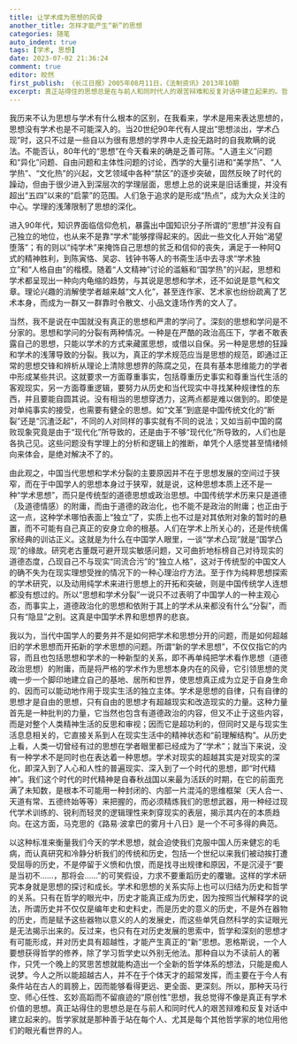 ```yaml
---
title: 让学术成为思想的风骨
another_title: 怎样才能产生“新”的思想
categories: 随笔
auto_indent: true
tags: [学术, 思想]
date: 2023-07-02 21:36:24
comment: true
editor: 皎然
first_publish: 《长江日报》2005年08月11日，《法制资讯》2013年10期
excerpt: 真正站得住的思想总是在与前人和同时代人的艰苦辩难和反复对话中建立起来的。哲学家就是那种善于站在每个人、尤其是每个其他哲学家的地位用他们的眼光看世界的人。
---
```

我历来不认为思想与学术有什么根本的区别，在我看来，学术是用来表达思想的，思想没有学术也是不可能深入的。当20世纪90年代有人提出“思想淡出，学术凸现”时，这只不过是一些自以为很有思想的学界中人走投无路时的自我欺瞒的说法。不能否认，80年代的“思想”在今天看来的确是乏善可陈。“人道主义”问题和“异化”问题、自由问题和主体性问题的讨论，西学的大量引进和“美学热”、“人学热”、“文化热”的兴起，文艺领域中各种“禁区”的逐步突破，固然反映了时代的躁动，但由于很少进入到深层次的学理层面，思想上总的说来是旧话重提，并没有超出“五四”以来的“启蒙”的范围。人们急于追求的是形成“热点”，成为大众关注的中心。学理的浅薄限制了思想的深化。

进入90年代，知识界面临信仰危机，暴露出中国知识分子所谓的“思想”并没有自己独立的地位，也从来不是靠“学术”能够撑得起来的。因此一些文化人开始“渴望堕落”；有的则以“纯学术”来掩饰自己思想的贫乏和信仰的丧失，满足于一种阿Q式的精神胜利，到陈寅恪、吴宓、钱钟书等人的书斋生活中去寻求“学术独立”和“人格自由”的楷模。随着“人文精神”讨论的滥觞和“国学热”的兴起，思想和学术都呈现出一种向内龟缩的趋势，与其说是思想和学术，还不如说是意气和文章。理论兴趣的消解使学者越来越“文人化”，甚至连作家、艺术家也纷纷疏离了艺术本身，而成为一群又一群靠时令散文、小品文逢场作秀的文人了。

当然，我不是说在中国就没有真正的思想和严肃的学问了。深刻的思想和学问是不分家的。思想和学问的分裂有两种情况。一种是在严酷的政治高压下，学者不敢表露自己的思想，只能以学术的方式来藏匿思想，或借以自保。另一种是思想的狂躁和学术的浅薄导致的分裂。我以为，真正的学术规范应当是思想的规范，即通过正常的思想交锋和辨析从理论上清除思想界的陈腐之见，在具有基本思维能力的学者中形成某些共识。这就要求一方面尊重事实，包括尊重历史事实和尊重当代生活的客观现实，另一方面尊重逻辑，要努力从历史和当代现实中寻找某种规律性的东西，并且要能自圆其说。没有相当的思想穿透力，这两点都是难以做到的。即使是对单纯事实的接受，也需要有健全的思想。如“文革”到底是中国传统文化的“断裂”还是“沉渣泛起”，不同的人对同样的事实就有不同的说法；又如当前中国的腐败现象究竟是由于“现代化”所导致的，还是由于不够“现代化”所导致的，人们也是各执己见。这些问题没有学理上的分析和逻辑上的推断，单凭个人感觉甚至情绪倾向来体会，是绝对解决不了的。

由此观之，中国当代思想和学术分裂的主要原因并不在于思想发展的空间过于狭窄，而在于中国学人的思想本身过于狭窄，就是说，这种思想本质上还不是一种“学术思想”，而只是传统型的道德思想或政治思想。中国传统学术历来只是道德（及道德情感）的附庸，而由于道德的政治化，也不能不是政治的附庸；也正由于这一点，这种学术哪怕表面上“独立”了，实质上也不过是对其依附对象的暂时的悬置，而不可能有自己真正的安身立命的根基。人们在学术上所关心的，还是传统儒家经典的训诂正义。这就是为什么在中国学人眼里，一谈“学术凸现”就是“国学凸现”的缘故。研究老古董既可避开现实敏感问题，又可曲折地标榜自己对待现实的道德态度，凸现自己不与现实“同流合污”的“独立人格”，这对于传统型的中国文人的确不失为在现实理想受挫的情况下的一种心理治疗方法。至于作为纯粹思想探索的学术研究，以及动用纯学术来进行思想上的开拓和突破，则是中国传统学人连想都没有想过的。所以“思想和学术分裂”一说只不过表明了中国学人的一种主观心态，而事实上，道德政治化的思想和依附于其上的学术从来都没有什么“分裂”，而只有“隐显”之别。这真是中国学术界和思想界的悲哀。

我以为，当代中国学人的要务并不是如何把学术和思想分开的问题，而是如何超越旧的学术思想而开拓新的学术思想的问题。所谓“新的学术思想”，不仅仅指它的内容，而且也包括思想和学术的一种新型的关系，即不再单纯把学术看作思想（道德政治思想）的附庸，而是将严格的学术作为思想本身内在的风骨，它引领思想的灵魂一步一个脚印地建立自己的基地、居所和世界，使思想真正成为立足于自身生命的、因而可以能动地作用于现实生活的独立主体。学术是思想的自律，只有自律的思想才是自由的思想，只有自由的思想才有超越现实和改造现实的力量。这种力量首先是一种批判的力量，它当然也包含有道德政治的内容，但又不止于这些内容，而是对整个人类精神生活的反思和审视；因而它是超功利的，但同时又是与现实生活息息相关的，它直接关系到人在现实生活中的精神状态和“前理解结构”。从历史上看，人类一切曾经有过的思想在学者眼里都已经成为了“学术”；就当下来说，没有一种学术不是同时也在表达着一种思想。学术对现实的超越其实是对现实的深化，即深入到了人心和人性的普遍现实、深入到了一个时代的思想，即“时代精神”。我们这个时代的时代精神是自春秋战国以来最为活跃的时期，在它的前面充满了未知数，是根本不可能用一种封闭的、内部一片混沌的思维框架（天人合一、天道有常、五德终始等等）来把握的，而必须精炼我们的思想武器，用一种经过现代学术训练的、锐利而轻灵的逻辑理性来刺穿现实的表层，揭示其内在的本质趋向。在这方面，马克思的《路易·波拿巴的雾月十八日》是一个不可多得的典范。

以这种标准来衡量我们今天的学术思想，就会迫使我们克服中国人历来健忘的毛病，而认真研究和冷静分析我们的传统和历史，包括一个世纪以来我们被动挨打遭受屈辱的历史，不是停留于义愤和仇恨，而是找寻出规律和原因，不是沉浸于“要是当初不……，那将会……”的可笑假设，力求不要重蹈历史的覆辙。这样的学术研究本身就是思想的探讨和成长。学术和思想的关系实际上也可以归结为历史和哲学的关系。只有在哲学的眼光中，历史才能真正成为历史，因为按照当代解释学的说法，所谓历史并不仅仅是编年史和史料史，而是历史的意义的历史，不是外在器物的历史，而是赋予这些器物以意义的人的发展史，而这些单凭自然科学的实证眼光是无法揭示出来的。反过来，也只有在对历史发展的思索中，哲学和深刻的思想才有可能形成，并对历史具有超越性，才能产生真正的“新”思想。恩格斯说，一个人要想获得哲学的修养，除了学习哲学史以外别无他法。那种自以为不读前人的著作，只凭一个晚上的冥思苦想就能构造出一个全新的哲学体系的想法，只能是痴人说梦。今人之所以能超越古人，并不在于个体天才的超常发挥，而主要在于今人有条件站在古人的肩膀上，因而能够看得更远、更全面、更深刻。所以，那种天马行空、师心任性、玄妙高蹈而不留痕迹的“原创性”思想，我总觉得不像是真正有学术价值的思想。真正站得住的思想总是在与前人和同时代人的艰苦辩难和反复对话中建立起来的。哲学家就是那种善于站在每个人、尤其是每个其他哲学家的地位用他们的眼光看世界的人。